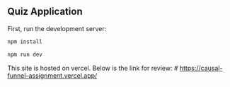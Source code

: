 ## Quiz Application

First, run the development server:

```bash
npm install

npm run dev
```
This site is hosted on vercel. Below is the link for review: # https://causal-funnel-assignment.vercel.app/ 

